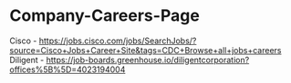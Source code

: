# Company-Careers-Page

Cisco - https://jobs.cisco.com/jobs/SearchJobs/?source=Cisco+Jobs+Career+Site&tags=CDC+Browse+all+jobs+careers
Diligent - https://job-boards.greenhouse.io/diligentcorporation?offices%5B%5D=4023194004
